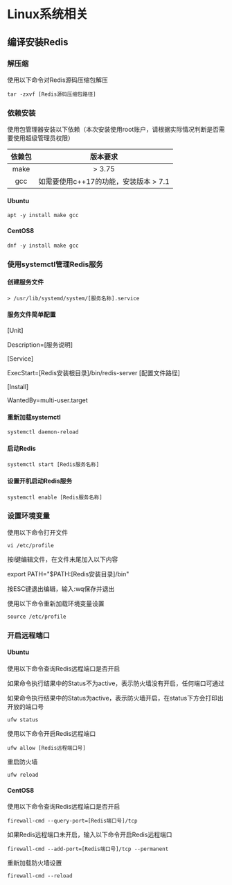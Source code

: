 # Linux系统相关

## 编译安装Redis

### 解压缩

使用以下命令对Redis源码压缩包解压

```shell
tar -zxvf [Redis源码压缩包路径]
```

### 依赖安装

使用包管理器安装以下依赖（本次安装使用root账户，请根据实际情况判断是否需要使用超级管理员权限）

| 依赖包 |               版本要求                |
| :----: | :-----------------------------------: |
|  make  |                > 3.75                 |
|  gcc   | 如需要使用c++17的功能，安装版本 > 7.1 |

#### Ubuntu

```shell
apt -y install make gcc
```

#### CentOS8

```shell
dnf -y install make gcc
```

### 使用systemctl管理Redis服务

#### 创建服务文件

```shell
> /usr/lib/systemd/system/[服务名称].service
```

#### 服务文件简单配置

[Unit]

Description=[服务说明]

[Service]

ExecStart=[Redis安装根目录]/bin/redis-server [配置文件路径]

[Install]

WantedBy=multi-user.target

#### 重新加载systemctl

```shell
systemctl daemon-reload
```

#### 启动Redis

```shell
systemctl start [Redis服务名称]
```

#### 设置开机启动Redis服务

```shell
systemctl enable [Redis服务名称]
```

### 设置环境变量

使用以下命令打开文件

```shell
vi /etc/profile
```

按i键编辑文件，在文件末尾加入以下内容

export PATH="$PATH:[Redis安装目录]/bin"

按ESC键退出编辑，输入:wq保存并退出

使用以下命令重新加载环境变量设置

```shell
source /etc/profile
```

### 开启远程端口

#### Ubuntu

使用以下命令查询Redis远程端口是否开启

如果命令执行结果中的Status不为active，表示防火墙没有开启，任何端口可通过

如果命令执行结果中的Status为active，表示防火墙开启，在status下方会打印出开放的端口号

```shell
ufw status
```

使用以下命令开启Redis远程端口

```shell
ufw allow [Redis远程端口号]
```

重启防火墙

```shell
ufw reload
```

#### CentOS8

使用以下命令查询Redis远程端口是否开启

```shell
firewall-cmd --query-port=[Redis端口号]/tcp
```

如果Redis远程端口未开启，输入以下命令开启Redis远程端口

```shell
firewall-cmd --add-port=[Redis端口号]/tcp --permanent
```

重新加载防火墙设置

```shell
firewall-cmd --reload
```
